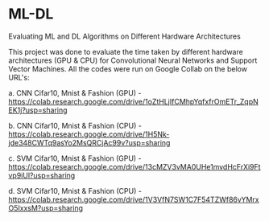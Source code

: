 # ML-DL
Evaluating ML and DL Algorithms on Different Hardware Architectures

This project was done to evaluate the time taken by different hardware architectures (GPU & CPU) for Convolutional Neural Networks and Support Vector Machines. All the codes were run on Google Collab on the below URL's:

a. CNN Cifar10, Mnist & Fashion (GPU) - https://colab.research.google.com/drive/1oZtHLjIfCMhpYqfxfrOmETr_ZqpNEK1j?usp=sharing

b. CNN Cifar10, Mnist & Fashion (CPU) - https://colab.research.google.com/drive/1H5Nk-jde348CWTq9asYo2MsQRCjAc99v?usp=sharing

c. SVM Cifar10, Mnist & Fashion (GPU) - https://colab.research.google.com/drive/13cMZV3vMA0UHe1mvdHcFrXi9Ftvp9iUl?usp=sharing

d. SVM Cifar10, Mnist & Fashion (CPU) - https://colab.research.google.com/drive/1V3VfN7SW1C7F54TZWf86vYMrxO5IxxsM?usp=sharing
